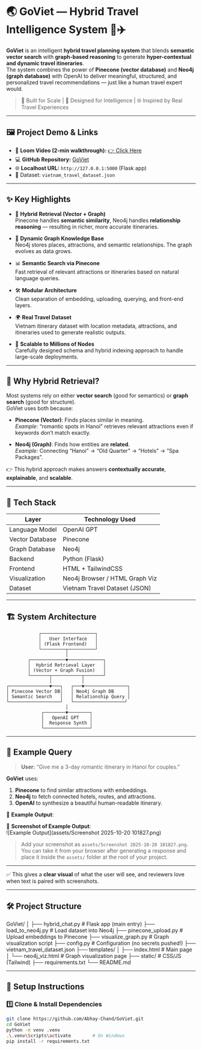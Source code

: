 # 🌏 GoViet — Hybrid Travel Intelligence System 🧠✈️

**GoViet** is an intelligent **hybrid travel planning system** that blends **semantic vector search** with **graph-based reasoning** to generate **hyper-contextual and dynamic travel itineraries**.  
The system combines the power of **Pinecone (vector database)** and **Neo4j (graph database)** with OpenAI to deliver meaningful, structured, and personalized travel recommendations — just like a human travel expert would.

> 🚀 Built for Scale | 🧠 Designed for Intelligence | 🌐 Inspired by Real Travel Experiences

---

## 🖼️ Project Demo & Links

- 🎥 **Loom Video (2-min walkthrough):** [👉 Click Here](https://www.loom.com/share/your-loom-link-here)  
- 💻 **GitHub Repository:** [GoViet](https://github.com/Abhay-Chand/GoViet)  
- 🌐 **Localhost URL:** `http://127.0.0.1:5000` (Flask app)  
- 📂 Dataset: `vietnam_travel_dataset.json`

---

## ✨ Key Highlights

- 🧭 **Hybrid Retrieval (Vector + Graph)**  
  Pinecone handles **semantic similarity**, Neo4j handles **relationship reasoning** — resulting in richer, more accurate itineraries.

- 🧠 **Dynamic Graph Knowledge Base**  
  Neo4j stores places, attractions, and semantic relationships. The graph evolves as data grows.

- 📊 **Semantic Search via Pinecone**  
  Fast retrieval of relevant attractions or itineraries based on natural language queries.

- 🛠 **Modular Architecture**  
  Clean separation of embedding, uploading, querying, and front-end layers.

- 🌍 **Real Travel Dataset**  
  Vietnam itinerary dataset with location metadata, attractions, and itineraries used to generate realistic outputs.

- 🚀 **Scalable to Millions of Nodes**  
  Carefully designed schema and hybrid indexing approach to handle large-scale deployments.

---

## 🧠 Why Hybrid Retrieval?

Most systems rely on either **vector search** (good for semantics) or **graph search** (good for structure).  
GoViet uses both because:

- **Pinecone (Vector)**: Finds places similar in meaning.  
  _Example_: “romantic spots in Hanoi” retrieves relevant attractions even if keywords don’t match exactly.

- **Neo4j (Graph)**: Finds how entities are **related**.  
  _Example_: Connecting “Hanoi” → “Old Quarter” → “Hotels” → “Spa Packages”.

👉 This hybrid approach makes answers **contextually accurate**, **explainable**, and **scalable**.

---

## 🧰 Tech Stack

| Layer             | Technology Used                 |
|-------------------|----------------------------------|
| Language Model    | OpenAI GPT                      |
| Vector Database   | Pinecone                        |
| Graph Database    | Neo4j                           |
| Backend           | Python (Flask)                  |
| Frontend          | HTML + TailwindCSS              |
| Visualization     | Neo4j Browser / HTML Graph Viz  |
| Dataset           | Vietnam Travel Dataset (JSON)   |

---

## 🏗️ System Architecture

                ┌────────────────────┐
                │   User Interface   │
                │ (Flask Frontend)   │
                └─────────┬──────────┘
                          │
            ┌─────────────▼─────────────┐
            │  Hybrid Retrieval Layer   │
            │ (Vector + Graph Fusion)   │
            └───────┬───────────┬───────┘
                    │           │
    ┌───────────────▼───┐   ┌───▼────────────────┐
    │ Pinecone Vector DB│   │ Neo4j Graph DB     │
    │ Semantic Search   │   │ Relationship Query │
    └───────────────────┘   └───────────────────┘
                          │
                 ┌────────▼────────┐
                 │   OpenAI GPT    │
                 │  Response Synth │
                 └─────────────────┘


---

## 🧪 Example Query

> **User:** “Give me a 3-day romantic itinerary in Hanoi for couples.”

**GoViet** uses:
1. **Pinecone** to find similar attractions with embeddings.  
2. **Neo4j** to fetch connected hotels, routes, and attractions.  
3. **OpenAI** to synthesize a beautiful human-readable itinerary.

📝 **Example Output**:


📸 **Screenshot of Example Output**:  
![Example Output](assets/Screenshot 2025-10-20 101827.png)

> Add your screenshot as `assets/Screenshot 2025-10-20 101827.png`. You can take it from your browser after generating a response and place it inside the `assets/` folder at the root of your project.

---

✅ This gives a **clear visual** of what the user will see, and reviewers love when text is paired with screenshots.



---

## 🛠 Project Structure

GoViet/
│
├── hybrid_chat.py # Flask app (main entry)
├── load_to_neo4j.py # Load dataset into Neo4j
├── pinecone_upload.py # Upload embeddings to Pinecone
├── visualize_graph.py # Graph visualization script
├── config.py # Configuration (no secrets pushed!)
├── vietnam_travel_dataset.json
├── templates/
│ ├── index.html # Main page
│ └── neo4j_viz.html # Graph visualization page
├── static/ # CSS/JS (Tailwind)
├── requirements.txt
└── README.md



---

## 🚀 Setup Instructions

### 1️⃣ Clone & Install Dependencies
```bash
git clone https://github.com/Abhay-Chand/GoViet.git
cd GoViet
python -m venv .venv
.\.venv\Scripts\activate        # On Windows
pip install -r requirements.txt


